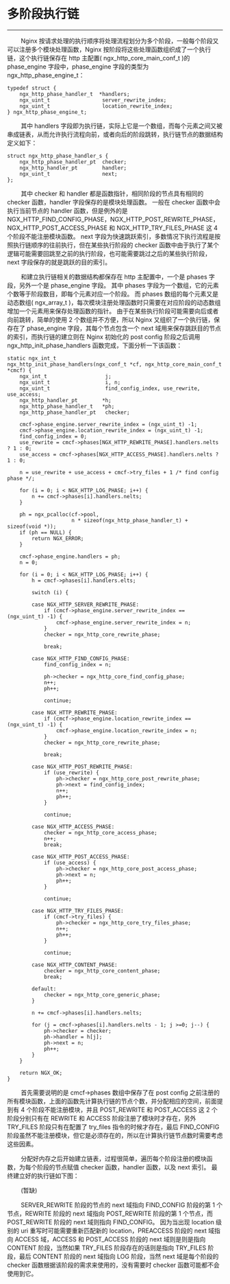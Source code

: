 # 多阶段执行链
***

&emsp;&emsp;
Nginx 按请求处理的执行顺序将处理流程划分为多个阶段，一般每个阶段又可以注册多个模块处理函数，Nginx 按阶段将这些处理函数组织成了一个执行链，这个执行链保存在 http 主配置( ngx_http_core_main_conf_t )的 phase_engine 字段中，phase_engine 字段的类型为 ngx_http_phase_engine_t：

    typedef struct {
        ngx_http_phase_handler_t  *handlers;
        ngx_uint_t                 server_rewrite_index;
        ngx_uint_t                 location_rewrite_index;
    } ngx_http_phase_engine_t;

&emsp;&emsp;
其中 handlers 字段即为执行链，实际上它是一个数组，而每个元素之间又被串成链表，从而允许执行流程向前，或者向后的阶段跳转，执行链节点的数据结构定义如下：

    struct ngx_http_phase_handler_s {
        ngx_http_phase_handler_pt  checker;
        ngx_http_handler_pt        handler;
        ngx_uint_t                 next;
    };

&emsp;&emsp;
其中 checker 和 handler 都是函数指针，相同阶段的节点具有相同的 checker 函数，handler 字段保存的是模块处理函数。
一般在 checker 函数中会执行当前节点的 handler 函数，但是例外的是 NGX_HTTP_FIND_CONFIG_PHASE，NGX_HTTP_POST_REWRITE_PHASE，NGX_HTTP_POST_ACCESS_PHASE 和 NGX_HTTP_TRY_FILES_PHASE 这 4 个阶段不能注册模块函数。
next 字段为快速跳跃索引，多数情况下执行流程是按照执行链顺序的往前执行，但在某些执行阶段的 checker 函数中由于执行了某个逻辑可能需要回跳至之前的执行阶段，也可能需要跳过之后的某些执行阶段，next 字段保存的就是跳跃的目的索引。

&emsp;&emsp;
和建立执行链相关的数据结构都保存在 http 主配置中，一个是 phases 字段，另外一个是 phase_engine 字段。
其中 phases 字段为一个数组，它的元素个数等于阶段数目，即每个元素对应一个阶段。
而 phases 数组的每个元素又是动态数组( ngx_array_t )，每次模块注册处理函数时只需要在对应阶段的动态数组增加一个元素用来保存处理函数的指针。
由于在某些执行阶段可能需要向后或者向前跳转，简单的使用 2 个数组并不方便，所以 Nginx 又组织了一个执行链，保存在了 phase_engine 字段，其每个节点包含一个 next 域用来保存跳跃目的节点的索引，而执行链的建立则在 Nginx 初始化的 post config 阶段之后调用 ngx_http_init_phase_handlers 函数完成，下面分析一下该函数：

    static ngx_int_t
    ngx_http_init_phase_handlers(ngx_conf_t *cf, ngx_http_core_main_conf_t *cmcf) {
        ngx_int_t                   j;
        ngx_uint_t                  i, n;
        ngx_uint_t                  find_config_index, use_rewrite, use_access;
        ngx_http_handler_pt        *h;
        ngx_http_phase_handler_t   *ph;
        ngx_http_phase_handler_pt   checker;

        cmcf->phase_engine.server_rewrite_index = (ngx_uint_t) -1;
        cmcf->phase_engine.location_rewrite_index = (ngx_uint_t) -1;
        find_config_index = 0;
        use_rewrite = cmcf->phases[NGX_HTTP_REWRITE_PHASE].handlers.nelts ? 1 : 0;
        use_access = cmcf->phases[NGX_HTTP_ACCESS_PHASE].handlers.nelts ? 1 : 0;

        n = use_rewrite + use_access + cmcf->try_files + 1 /* find config phase */;

        for (i = 0; i < NGX_HTTP_LOG_PHASE; i++) {
            n += cmcf->phases[i].handlers.nelts;
        }

        ph = ngx_pcalloc(cf->pool,
                         n * sizeof(ngx_http_phase_handler_t) + sizeof(void *));
        if (ph == NULL) {
            return NGX_ERROR;
        }

        cmcf->phase_engine.handlers = ph;
        n = 0;

        for (i = 0; i < NGX_HTTP_LOG_PHASE; i++) {
            h = cmcf->phases[i].handlers.elts;

            switch (i) {

            case NGX_HTTP_SERVER_REWRITE_PHASE:
                if (cmcf->phase_engine.server_rewrite_index == (ngx_uint_t) -1) {
                    cmcf->phase_engine.server_rewrite_index = n;
                }
                checker = ngx_http_core_rewrite_phase;

                break;

            case NGX_HTTP_FIND_CONFIG_PHASE:
                find_config_index = n;

                ph->checker = ngx_http_core_find_config_phase;
                n++;
                ph++;

                continue;

            case NGX_HTTP_REWRITE_PHASE:
                if (cmcf->phase_engine.location_rewrite_index == (ngx_uint_t) -1) {
                    cmcf->phase_engine.location_rewrite_index = n;
                }
                checker = ngx_http_core_rewrite_phase;

                break;

            case NGX_HTTP_POST_REWRITE_PHASE:
                if (use_rewrite) {
                    ph->checker = ngx_http_core_post_rewrite_phase;
                    ph->next = find_config_index;
                    n++;
                    ph++;
                }

                continue;

            case NGX_HTTP_ACCESS_PHASE:
                checker = ngx_http_core_access_phase;
                n++;
                break;

            case NGX_HTTP_POST_ACCESS_PHASE:
                if (use_access) {
                    ph->checker = ngx_http_core_post_access_phase;
                    ph->next = n;
                    ph++;
                }

                continue;

            case NGX_HTTP_TRY_FILES_PHASE:
                if (cmcf->try_files) {
                    ph->checker = ngx_http_core_try_files_phase;
                    n++;
                    ph++;
                }

                continue;

            case NGX_HTTP_CONTENT_PHASE:
                checker = ngx_http_core_content_phase;
                break;

            default:
                checker = ngx_http_core_generic_phase;
            }

            n += cmcf->phases[i].handlers.nelts;

            for (j = cmcf->phases[i].handlers.nelts - 1; j >=0; j--) {
                ph->checker = checker;
                ph->handler = h[j];
                ph->next = n;
                ph++;
            }
        }

        return NGX_OK;
    }

&emsp;&emsp;
首先需要说明的是 cmcf->phases 数组中保存了在 post config 之前注册的所有模块函数，上面的函数先计算执行链的节点个数，并分配相应的空间，前面提到有 4 个阶段不能注册模块，并且 POST_REWRITE 和 POST_ACCESS 这 2 个阶段分别只有在 REWRITE 和 ACCESS 阶段注册了模块时才存在，另外 TRY_FILES 阶段只有在配置了 try_files 指令的时候才存在，最后 FIND_CONFIG 阶段虽然不能注册模块，但它是必须存在的，所以在计算执行链节点数时需要考虑这些因素。

&emsp;&emsp;
分配好内存之后开始建立链表，过程很简单，遍历每个阶段注册的模块函数，为每个阶段的节点赋值 checker 函数，handler 函数，以及 next 索引。
最终建立好的执行链如下图：

&emsp;&emsp;
(暂缺)

&emsp;&emsp;
SERVER_REWRITE 阶段的节点的 next 域指向 FIND_CONFIG 阶段的第 1 个节点，REWRITE 阶段的 next 域指向 POST_REWRITE 阶段的第 1 个节点，而 POST_REWRITE 阶段的 next 域则指向 FIND_CONFIG。
因为当出现 location 级别的 uri 重写时可能需要重新匹配新的 location，PREACCESS 阶段的 next 域指向 ACCESS 域，ACCESS 和 POST_ACCESS 阶段的 next 域则是则是指向 CONTENT 阶段，当然如果 TRY_FILES 阶段存在的话则是指向 TRY_FILES 阶段，最后 CONTENT 阶段的 next 域指向 LOG 阶段，当然 next 域是每个阶段的 checker 函数根据该阶段的需求来使用的，没有需要时 checker 函数可能都不会使用到它。